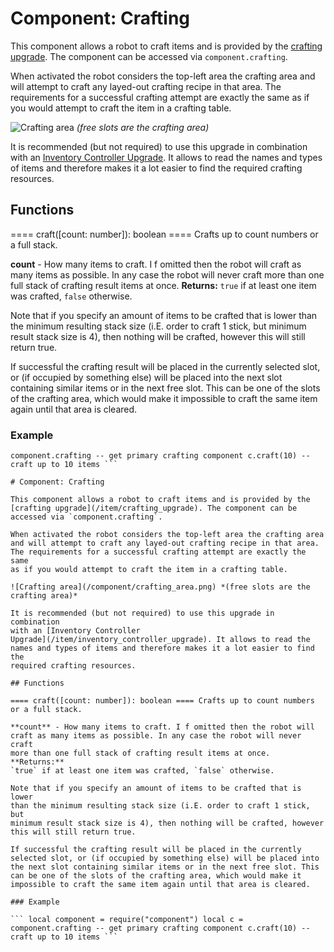 # Component: Crafting

This component allows a robot to craft items and is provided by the
[crafting upgrade](/item/crafting_upgrade). The component can be
accessed via `component.crafting`.

When activated the robot considers the top-left area the crafting area
and will attempt to craft any layed-out crafting recipe in that area.
The requirements for a successful crafting attempt are exactly the same
as if you would attempt to craft the item in a crafting table.

![Crafting area](/component/crafting_area.png) *(free slots are the
crafting area)*

It is recommended (but not required) to use this upgrade in combination
with an [Inventory Controller
Upgrade](/item/inventory_controller_upgrade). It allows to read the
names and types of items and therefore makes it a lot easier to find the
required crafting resources.

## Functions

==== craft([count: number]): boolean ==== Crafts up to count numbers
or a full stack.

**count** - How many items to craft. I f omitted then the robot will
craft as many items as possible. In any case the robot will never craft
more than one full stack of crafting result items at once. **Returns:**
`true` if at least one item was crafted, `false` otherwise.

Note that if you specify an amount of items to be crafted that is lower
than the minimum resulting stack size (i.E. order to craft 1 stick, but
minimum result stack size is 4), then nothing will be crafted, however
this will still return true.

If successful the crafting result will be placed in the currently
selected slot, or (if occupied by something else) will be placed into
the next slot containing similar items or in the next free slot. This
can be one of the slots of the crafting area, which would make it
impossible to craft the same item again until that area is cleared.

### Example

``` local component = require("component") local c =
component.crafting -- get primary crafting component c.craft(10) --
craft up to 10 items ```

# Component: Crafting

This component allows a robot to craft items and is provided by the
[crafting upgrade](/item/crafting_upgrade). The component can be
accessed via `component.crafting`.

When activated the robot considers the top-left area the crafting area
and will attempt to craft any layed-out crafting recipe in that area.
The requirements for a successful crafting attempt are exactly the same
as if you would attempt to craft the item in a crafting table.

![Crafting area](/component/crafting_area.png) *(free slots are the
crafting area)*

It is recommended (but not required) to use this upgrade in combination
with an [Inventory Controller
Upgrade](/item/inventory_controller_upgrade). It allows to read the
names and types of items and therefore makes it a lot easier to find the
required crafting resources.

## Functions

==== craft([count: number]): boolean ==== Crafts up to count numbers
or a full stack.

**count** - How many items to craft. I f omitted then the robot will
craft as many items as possible. In any case the robot will never craft
more than one full stack of crafting result items at once. **Returns:**
`true` if at least one item was crafted, `false` otherwise.

Note that if you specify an amount of items to be crafted that is lower
than the minimum resulting stack size (i.E. order to craft 1 stick, but
minimum result stack size is 4), then nothing will be crafted, however
this will still return true.

If successful the crafting result will be placed in the currently
selected slot, or (if occupied by something else) will be placed into
the next slot containing similar items or in the next free slot. This
can be one of the slots of the crafting area, which would make it
impossible to craft the same item again until that area is cleared.

### Example

``` local component = require("component") local c =
component.crafting -- get primary crafting component c.craft(10) --
craft up to 10 items ```
